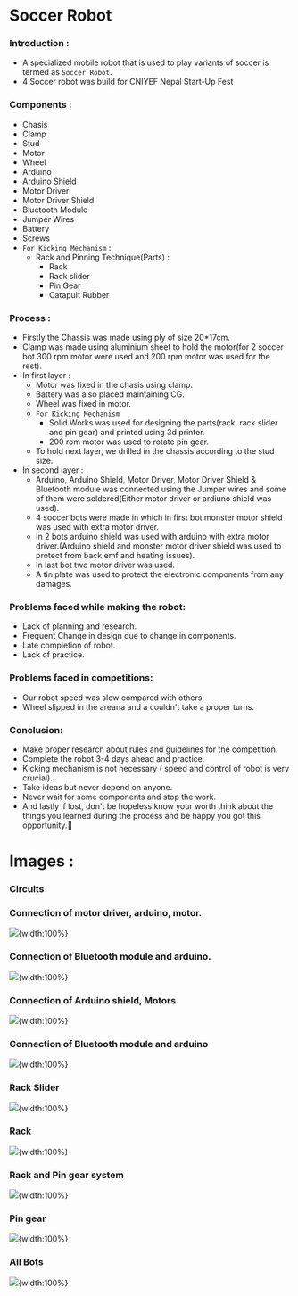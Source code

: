 # Soccer Robot

### Introduction :
- A specialized mobile robot that is used to play variants of soccer is termed as `Soccer Robot`.
- 4 Soccer robot  was build for CNIYEF Nepal Start-Up Fest

### Components :
- Chasis
- Clamp
- Stud
- Motor
- Wheel
- Arduino
- Arduino Shield
- Motor Driver
- Motor Driver Shield
- Bluetooth Module
- Jumper Wires
- Battery
- Screws
- `For Kicking Mechanism` :
    - Rack and Pinning Technique(Parts) :
        - Rack
        - Rack slider
        - Pin Gear
        - Catapult Rubber

### Process :
- Firstly the Chassis was made using ply of size 20*17cm.
- Clamp was made using aluminium sheet to hold the motor(for 2 soccer bot 300 rpm motor were used and 200 rpm motor was used for the rest).
- In first layer :
    - Motor was fixed in the chasis using clamp.
    - Battery was also placed maintaining CG.
    - Wheel was fixed in motor.
    - `For Kicking Mechanism`
        - Solid Works was used for designing the parts(rack, rack slider and pin gear) and printed using 3d printer.
        - 200 rom motor was used to rotate pin gear.
    - To hold next layer, we drilled in the chassis according to the stud size.
- In second layer :
    - Arduino, Arduino Shield, Motor Driver, Motor Driver Shield & Bluetooth module was connected using the Jumper wires and some of them were soldered(Either motor driver or ardiuno shield was used).
    - 4 soccer bots were made in which in first bot monster motor shield was used with extra motor driver.
    - In 2 bots arduino shield was used with arduino with extra motor driver.(Arduino shield and monster motor driver shield was used to protect from back emf and heating issues).
    - In last bot two motor driver was used.
    - A tin plate was used to protect the electronic components from any damages.



### Problems faced while making the robot:
- Lack of planning and research.
- Frequent Change in design due to change in components.
- Late completion of robot.
- Lack of practice.

### Problems faced in competitions:
- Our robot speed was slow compared with others.
- Wheel slipped in the areana and a couldn't take a proper turns.

### Conclusion:
- Make proper research about rules and guidelines for the competition.
- Complete the robot 3-4 days ahead and practice.
- Kicking mechanism is not necessary ( speed and control of robot is very crucial).
- Take ideas but never depend on anyone.
- Never wait for some components and stop the work.
- And lastly if lost, don't be hopeless know your worth think about the things you learned during the process and be happy you got this opportunity.🙂

# Images :
### Circuits
### Connection of motor driver, arduino, motor.
![](images/motor-driver-and-arduino.jpeg){width:100%}
### Connection of Bluetooth module and arduino.
![](images/bluetooth-module-and-arduino.png){width:100%}
### Connection of Arduino shield, Motors
![](images/arduino-and-shield.jpg){width:100%}
### Connection of Bluetooth module and arduino
![](images/bluetooth-module-arduino.png){width:100%}
### Rack Slider
![](images/rack-slider.png){width:100%}
### Rack
![](images/rack.jpg){width:100%}
### Rack and Pin gear system
![](images/rack-and-pinion-drivesystem.jpeg){width:100%}
### Pin gear
![](images/pin-gear.jpg){width:100%}
### All Bots
![](images/all-bots.jpg){width:100%}


